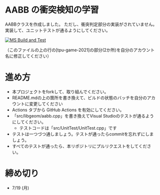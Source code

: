 # AABB の衝突検知の学習

AABBクラスを作成しました。
ただし、衝突判定部分の実装がされていません。
実装して、ユニットテストが通るようにしてください。

[![MS Build and Test](https://github.com/tpu-game-2021/AABB_collision_detection/actions/workflows/MsBuildAndTest.yml/badge.svg)](https://github.com/tpu-game-2021/AABB_collision_detection/actions/workflows/MsBuildAndTest.yml)

（このファイルの上の行の[tpu-game-2021]の部分(2か所)を自分のアカウント名に修正してください）

# 進め方
* 本プロジェクトをforkして、取り組んでください。
* README.mdの上の箇所を書き換えて、ビルドの状態のバッチを自分のアカウントに変更してください
* Actions タブから GitHub Actions を有効にしてください。
* 「src/libgeom/aabb.cpp」を書き換えてVisual Studioのテストが通るようにしてください。
  * テストコードは「src/UnitTest/UnitTest.cpp」です
* テストは一つづつ通しましょう。テストが通ったらcommitを忘れずにしましょう。
* すべてのテストが通ったら、本リポジトリにプルリクエストをしてください。

# 締め切り
* 7/19 (月)
